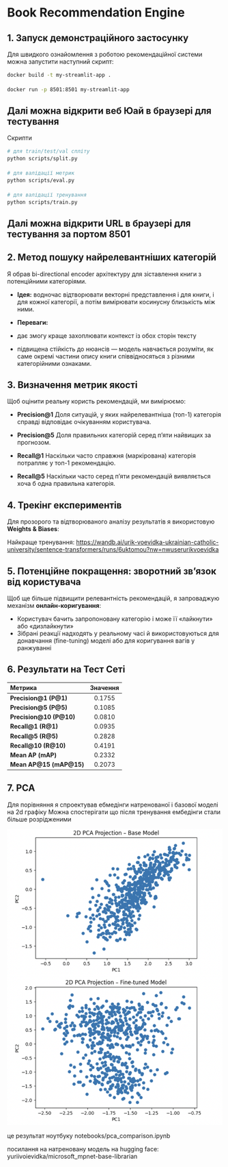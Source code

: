 # Book Recommendation Engine


## 1. Запуск демонстраційного застосунку

Для швидкого ознайомлення з роботою рекомендаційної системи можна запустити наступний скрипт:

```bash
docker build -t my-streamlit-app .

docker run -p 8501:8501 my-streamlit-app
```
Далі можна відкрити веб Юай в браузері для тестування
---

Скрипти

```bash
# для train/test/val спліту
python scripts/split.py

# для валідації метрик
python scripts/eval.py

# для валідації тренування
python scripts/train.py

```

Далі можна відкрити URL в браузері для тестування за портом 8501
---

## 2. Метод пошуку найрелевантніших категорій

Я обрав bi-directional encoder архітектуру для зіставлення книги з потенційними категоріями.

* **Ідея:** водночас відтворювати векторні представлення і для книги, і для кожної категорії, а потім вимірювати косинусну близькість між ними.
* **Переваги:**

*  дає змогу краще захоплювати контекст із обох сторін тексту
  * підвищена стійкість до нюансів — модель навчається розуміти, як саме окремі частини опису книги співвідносяться з різними категорійними ознаками.


## 3. Визначення метрик якості

Щоб оцінити реальну користь рекомендацій, ми вимірюємо:

* **Precision\@1**
  Доля ситуацій, у яких найрелевантніша (топ-1) категорія справді відповідає очікуванням користувача.

* **Precision\@5**
  Доля правильних категорій серед п’яти найвищих за прогнозом.

* **Recall\@1**
  Наскільки часто справжня (маркірована) категорія потрапляє у топ-1 рекомендацію.

* **Recall\@5**
  Наскільки часто серед п’яти рекомендацій виявляється хоча б одна правильна категорія.


## 4. Трекінг експериментів

Для прозорого та відтворюваного аналізу результатів я використовую **Weights & Biases**:


Найкраще тренування:
https://wandb.ai/urik-voevidka-ukrainian-catholic-university/sentence-transformers/runs/6uktomou?nw=nwuserurikvoevidka

## 5. Потенційне покращення: зворотний зв’язок від користувача

Щоб ще більше підвищити релевантність рекомендацій, я запроваджую механізм **онлайн-коригування**:

* Користувач бачить запропоновану категорію і може її «лайкнути» або «дизлайкнути»
* Зібрані реакції надходять у реаль­ному часі й використовуються для донавчання (fine-tuning) моделі або для коригування вагів у ранжуванні


## 6. Результати на Тест Сеті
| Метрика                   | Значення |
| :------------------------ | :------: |
| **Precision\@1 (P\@1)**   |  0.1755  |
| **Precision\@5 (P\@5)**   |  0.1085  |
| **Precision\@10 (P\@10)** |  0.0810  |
| **Recall\@1 (R\@1)**      |  0.0935  |
| **Recall\@5 (R\@5)**      |  0.2828  |
| **Recall\@10 (R\@10)**    |  0.4191  |
| **Mean AP (mAP)**         |  0.2332  |
| **Mean AP\@15 (mAP\@15)** |  0.2073  |


## 7. PCA
Для порівняння я спроектував ебмедінги натренованої і базової моделі на 2d графіку
Можна спостерігати що після тренування ембедінги стали більше розрідженими

![alt text](pca.png)

це результат ноутбуку notebooks/pca_comparison.ipynb

посилання на натреновану модель на hugging face: yuriivoievidka/microsoft_mpnet-base-librarian